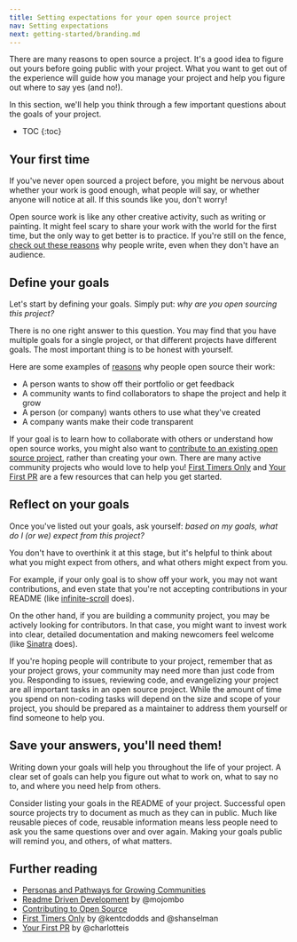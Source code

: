 ```yaml
---
title: Setting expectations for your open source project
nav: Setting expectations
next: getting-started/branding.md
---
```


There are many reasons to open source a project. It's a good idea to figure out yours before going public with your project. What you want to get out of the experience will guide how you manage your project and help you figure out where to say yes (and no!).

In this section, we'll help you think through a few important questions about the goals of your project.

* TOC
{:toc}

## Your first time

If you've never open sourced a project before, you might be nervous about whether your work is good enough, what people will say, or whether anyone will notice at all. If this sounds like you, don't worry!

Open source work is like any other creative activity, such as writing or painting. It might feel scary to share your work with the world for the first time, but the only way to get better is to practice. If you're still on the fence, [check out these reasons](http://www.huffingtonpost.com/bianca-bass/why-you-should-write-even_b_9331252.html) why people write, even when they don't have an audience.

## Define your goals

Let's start by defining your goals. Simply put: _why are you open sourcing this project?_

There is no one right answer to this question. You may find that you have multiple goals for a single project, or that different projects have different goals. The most important thing is to be honest with yourself.

Here are some examples of [reasons](http://ben.balter.com/2015/11/23/why-open-source/) why people open source their work:

* A person wants to show off their portfolio or get feedback
* A community wants to find collaborators to shape the project and help it grow
* A person (or company) wants others to use what they've created
* A company wants make their code transparent

If your goal is to learn how to collaborate with others or understand how open source works, you might also want to [contribute to an existing open source project](https://guides.github.com/activities/contributing-to-open-source/), rather than creating your own. There are many active community projects who would love to help you! [First Timers Only](http://www.firsttimersonly.com/) and [Your First PR](https://yourfirstpr.github.io/) are a few resources that can help you get started.

## Reflect on your goals

Once you've listed out your goals, ask yourself: _based on my goals, what do I (or we) expect from this project?_

You don't have to overthink it at this stage, but it's helpful to think about what you might expect from others, and what others might expect from you.

For example, if your only goal is to show off your work, you may not want contributions, and even state that you're not accepting contributions in your README (like [infinite-scroll](https://github.com/infinite-scroll/infinite-scroll) does).

On the other hand, if you are building a community project, you may be actively looking for contributors. In that case, you might want to invest work into clear, detailed documentation and making newcomers feel welcome (like [Sinatra](https://github.com/sinatra/sinatra/blob/master/CONTRIBUTING.md) does).

If you're hoping people will contribute to your project, remember that as your project grows, your community may need more than just code from you. Responding to issues, reviewing code, and evangelizing your project are all important tasks in an open source project. While the amount of time you spend on non-coding tasks will depend on the size and scope of your project, you should be prepared as a maintainer to address them yourself or find someone to help you.

## Save your answers, you'll need them!

Writing down your goals will help you throughout the life of your project. A clear set of goals can help you figure out what to work on, what to say no to, and where you need help from others.

Consider listing your goals in the README of your project. Successful open source projects try to document as much as they can in public. Much like reusable pieces of code, reusable information means less people need to ask you the same questions over and over again. Making your goals public will remind you, and others, of what matters.

## Further reading

* [Personas and Pathways for Growing Communities](http://mozillascience.github.io/working-open-workshop/personas_pathways/)
* [Readme Driven Development](http://tom.preston-werner.com/2010/08/23/readme-driven-development.html) by @mojombo
* [Contributing to Open Source](https://guides.github.com/activities/contributing-to-open-source/)
* [First Timers Only](http://www.firsttimersonly.com/) by @kentcdodds and @shanselman
* [Your First PR](https://yourfirstpr.github.io/) by @charlotteis
